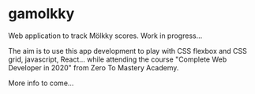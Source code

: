 # gamolkky
Web application to track Mölkky scores. Work in progress...

The aim is to use this app development to play with CSS flexbox and CSS grid, javascript, React... while attending the course "Complete Web Developer in 2020" from Zero To Mastery Academy.

More info to come...
